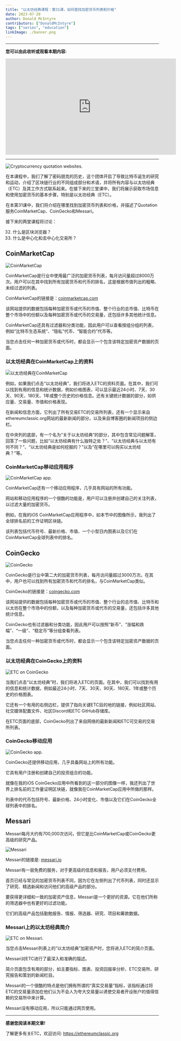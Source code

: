 ```yaml
---
title: "以太坊经典课程：第31课，如何查找加密货币列表和价格"
date: 2023-07-20
author: Donald McIntyre
contributors: ["DonaldMcIntyre"]
tags: ["series", "education"]
linkImage: ./banner.png
---
```


---
**您可以由此收听或观看本期内容:**

<iframe width="560" height="315" src="https://www.youtube.com/embed/tJDw5yaMNNo" title="YouTube video player" frameborder="0" allow="accelerometer; autoplay; clipboard-write; encrypted-media; gyroscope; picture-in-picture; web-share" allowfullscreen></iframe>

---

![Cryptocurrency quotation websites.](./1.png)

在本课程中，我们了解了密码朋克的历史，这个团体开启了导致比特币诞生的研究和运动，介绍了区块链行业的不同组成部分和术语，并将所有内容与以太坊经典（ETC）及其工作方式联系起来。在接下来的三堂课中，我们将展示获取市场信息和使用加密货币的基本步骤，特别是以太坊经典（ETC）。

在本第31课中，我们将介绍在哪里找到加密货币列表和价格，并描述了Quotation服务CoinMarketCap、CoinGecko和Messari。

接下来的两堂课程将讨论：

32. 什么是区块浏览器？
33. 什么是中心化和去中心化交易所？

## CoinMarketCap

![CoinMarketCap](./2.png)

CoinMarketCap是行业中使用最广泛的加密货币列表，每月访问量超过8000万次。用户可以在其中找到所有加密货币和代币的排名，这是根据市值列出的粗略、未经过滤的列表。

CoinMarketCap的链接是：[coinmarketcap.com](coinmarketcap.com)

该网站提供的数据包括每种加密货币或代币的市值、整个行业的总市值、比特币在整个市场中的份额以及每种加密货币或代币的交易量，还包括许多其他统计信息。

CoinMarketCap还具有过滤器和分类功能，因此用户可以查看按组分组的列表，例如“比特币生态系统”、“隐私”代币、“智能合约”代币等。

当您点击任何一种加密货币或代币时，都会显示一个包含该特定加密资产数据的页面。

### 以太坊经典在CoinMarketCap上的资料

![以太坊经典在CoinMarketCap](./3.png)

例如，如果我们点击“以太坊经典”，我们将进入ETC的资料页面。在其中，我们可以找到有用的信息和统计数据，例如价格图表，可以显示最近24小时、7天、30天、90天、180天、1年或整个历史的价格信息。还有关键统计数据的部分，如供应量、交易量、市值和价格表现。

在新闻和信息方面，它列出了所有交易ETC的交易所列表，还有一个显示来自ethereumclassic.org网站的最新新闻的部分，以及来自博客圈的新闻项目的侧边栏。

在中央列的底部，有一个名为“关于以太坊经典”的部分，其中包含常见问题解答，回答了一些问题，比如“以太坊经典有什么独特之处？”、“以太坊经典与以太坊有何不同？”、“以太坊经典是如何挖掘的？”以及“在哪里可以购买以太坊经典？”等。

### CoinMarketCap移动应用程序

![CoinMarketCap app.](./4.png)

CoinMarketCap还有一个移动应用程序，几乎具有网站的所有功能。

网站和移动应用程序的一个很酷的功能是，用户可以注册并创建自己的关注列表，以过滤大量的加密货币。

例如，在我的iOS CoinMarketCap应用程序中，如本节中的图像所示，我列出了全球排名前的工作证明区块链。

该列表包括代币符号、最新价格、市值、一个小型日内图表以及它们在CoinMarketCap全球列表中的排名。

## CoinGecko

![CoinGecko](./5.png)

CoinGecko是行业中第二大的加密货币列表，每月访问量超过3000万次。在其中，用户也可以找到所有加密货币和代币的排名，与CoinMarketCap类似。

CoinGecko的链接是：[coingecko.com](https://coingecko.com)

该网站提供的数据包括每种加密货币或代币的市值、整个行业的总市值、比特币和以太坊在整个市场中的份额，以及每种加密货币或代币的交易量，还包括许多其他统计信息。

CoinGecko也有过滤器和分类功能，因此用户可以按照“新币”、“涨幅和跌幅”、“一级”、“稳定币”等分组查看列表。

当您点击任何一种加密货币或代币时，都会显示一个包含该特定加密资产数据的页面。

### 以太坊经典在CoinGecko上的资料

![ETC on CoinGecko](./6.png)

当我们点击“以太坊经典”时，我们将进入ETC的页面。在其中，我们可以找到有用的信息和统计数据，例如最近24小时、7天、30天、90天、180天、1年或整个历史的价格图表。

它还有一个有用的右侧边栏，提供了指向关键ETC目的地的链接，例如社区网站、社交媒体配置文件、社区Discord和ETC GitHub存储库。

在ETC页面的底部，CoinGecko列出了来自网络的最新新闻和ETC可交易的交易所列表。

### CoinGecko移动应用

![CoinGecko app.](./7.png)

CoinGecko还提供移动应用，几乎具备网站上的所有功能。

它具有用户注册和创建自己的投资组合的功能。

就像在我的iOS CoinGecko应用中所看到的这一部分的图像一样，我还列出了世界上排名前的工作量证明区块链，就像我在CoinMarketCap应用中所做的那样。

列表中的代币包括符号、最新价格、24小时变化、市值以及它们在CoinGecko全球列表中的排名。

## Messari

Messari每月大约有700,000次访问，但它是比CoinMarketCap或CoinGecko更高级的研究产品。

![Messari](./8.png)

Messari的链接是: [messari.io](https://messari.io)

Messari有一层免费的服务，对于更高级的信息和报告，用户必须支付费用。

首页已经与常见的加密货币列表不同，因为它在左侧列出了代币列表，同时还显示了研究、精选新闻和访问他们的高级产品的部分。

要获得更详细和一致的加密资产信息，Messari是一个更好的资源。它在他们所称的筛选器中也有更好的过滤功能。

它们的高级产品包括勤勉报告、情报、筛选器、研究、项目和筹款数据。

### Messari上的以太坊经典简介

![ETC on Messari.](./9.png)

当您点击Messari列表上的“以太坊经典”加密资产时，您将进入ETC的简介页面。

Messari对ETC进行了最深入和准确的描述。

简介页面包含有用的部分，如主要指标、图表、投资回报率分析、ETC交易所、研究报告和策划的新闻栏目。

Messari的一个很酷的特点是他们拥有所谓的“真实交易量”指标，该指标通过将ETC的交易量添加在他们认为不会人为夸大交易量以诱使交易者开设账户的值得信赖的交易所中来计算。

Messari没有移动应用，所以只能通过网页使用。

---

**感谢您阅读本期文章!**

了解更多有关ETC，欢迎访问: https://ethereumclassic.org
